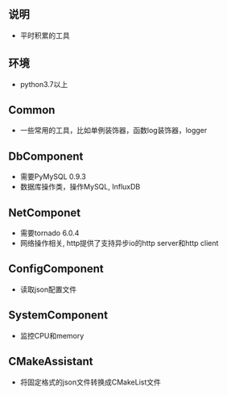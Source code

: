 ## 说明
* 平时积累的工具

## 环境
* python3.7以上

## Common
* 一些常用的工具，比如单例装饰器，函数log装饰器，logger
  
## DbComponent
* 需要PyMySQL 0.9.3
* 数据库操作类，操作MySQL, InfluxDB

## NetComponet
* 需要tornado 6.0.4
* 网络操作相关, http提供了支持异步io的http server和http client

## ConfigComponent
* 读取json配置文件

## SystemComponent
* 监控CPU和memory
  
## CMakeAssistant
* 将固定格式的json文件转换成CMakeList文件
